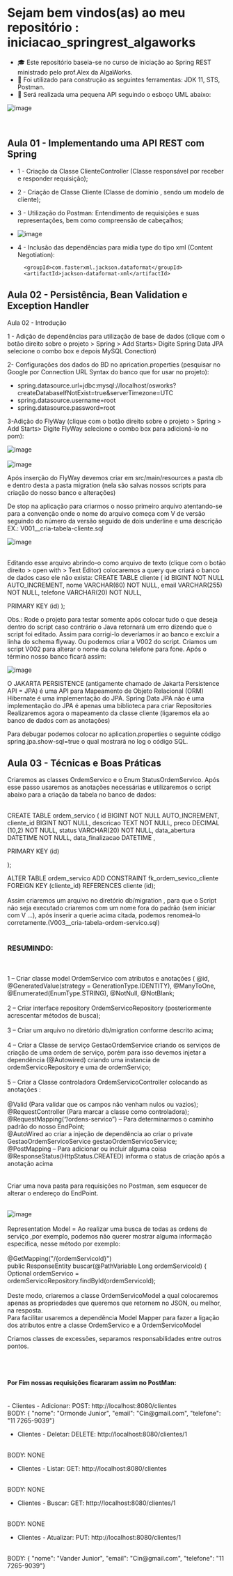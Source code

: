 # Sejam bem vindos(as) ao meu repositório : iniciacao_springrest_algaworks


- :mortar_board: Este repositório baseia-se no curso de iniciação ao Spring REST ministrado pelo prof.Alex da AlgaWorks.
- :construction: Foi utilizado para construção as seguintes ferramentas: JDK 11, STS, Postman.
- :memo: Será realizada uma pequena API seguindo o esboço UML abaixo:


![image](https://user-images.githubusercontent.com/59769434/111009831-7148b480-8373-11eb-8d01-d21a544d9ff2.png)

</br>
<h2>Aula 01 - Implementando uma API REST com Spring</h2>

- 1 - Criação da Classe ClienteController (Classe responsável por receber e responder requisição);
- 2 - Criação de Classe Cliente (Classe de dominio , sendo um modelo de cliente);
- 3 - Utilização do Postman: Entendimento de requisições e suas representações, bem como compreensão de cabeçalhos;
- ![image](https://user-images.githubusercontent.com/59769434/111013866-eae69f80-837f-11eb-83e2-bb8e87f51cb7.png)

- 4 - Inclusão das dependências para midia type do tipo xml (Content Negotiation):
 
		<groupId>com.fasterxml.jackson.dataformat</groupId>
		<artifactId>jackson-dataformat-xml</artifactId>
		
<h2>Aula 02 - Persistência, Bean Validation e Exception Handler</h2>

Aula 02 - Introdução

1 - Adição de dependências para utilização de base de dados (clique com o botão direito sobre o projeto > Spring > Add Starts> Digite Spring Data JPA  selecione o combo box e depois MySQL Conection)

2- Configurações dos dados do BD no aprication.properties (pesquisar no Google por Connection URL Syntax do banco que for usar no projeto):<br>
- spring.datasource.url=jdbc:mysql://localhost/osworks?createDatabaseIfNotExist=true&serverTimezone=UTC
- spring.datasource.username=root
- spring.datasource.password=root

3-Adição do FlyWay (clique com o botão direito sobre o projeto > Spring > Add Starts> Digite FlyWay   selecione o combo box para adicioná-lo no pom):

 
![image](https://user-images.githubusercontent.com/59769434/111552299-c6fcd280-8760-11eb-8a8e-5e007f5daf2a.png)
<br><br>
![image](https://user-images.githubusercontent.com/59769434/111552528-4be7ec00-8761-11eb-9ad3-4e74accaa9ec.png)



 

Após inserção do FlyWay devemos criar em src/main/resources a pasta db e dentro desta a pasta migration (nela são salvas nossos scripts para criação do nosso banco e alterações)<br> 

De stop na aplicação para criarmos o nosso primeiro arquivo atentando-se para a convenção onde o nome do arquivo começa com V de versão seguindo do número da versão seguido de dois underline e uma descrição EX.: V001__cria-tabela-cliente.sql
 
 
![image](https://user-images.githubusercontent.com/59769434/111552628-80f43e80-8761-11eb-97ae-0f45654f3c93.png)

 

<br>
Editando esse arquivo abrindo-o como arquivo de texto (clique com o botão direito > open with > Text Editor) colocaremos a query que criará o banco de dados caso ele não exista:
CREATE TABLE cliente
(
id BIGINT NOT NULL AUTO_INCREMENT,
nome VARCHAR(60) NOT NULL,
email VARCHAR(255) NOT NULL, 
telefone VARCHAR(20) NOT NULL,

PRIMARY KEY (id)
);

Obs.: Rode o projeto para testar somente após colocar tudo o que deseja dentro do script caso contrário o Java retornará um erro dizendo que o script foi editado. Assim para corrigi-lo deveríamos ir ao banco e excluir a linha do schema flyway. Ou podemos criar a V002 do script.
Criamos um script V002 para alterar o nome da coluna telefone para fone.
Após o término nosso banco ficará assim:

![image](https://user-images.githubusercontent.com/59769434/111552609-746fe600-8761-11eb-8ef8-9321a109e32e.png)

O JAKARTA PERSISTENCE (antigamente chamado de Jakarta Persistence API = JPA) é uma API para Mapeamento de Objeto Relacional (ORM) 
Hibernate é uma implementação do JPA.
Spring Data JPA não é uma implementação do JPA é apenas uma biblioteca para criar Repositories
Realizaremos agora o mapeamento da classe cliente (ligaremos ela ao banco de dados com as anotações)

Para debugar podemos colocar no aplication.properties o seguinte código spring.jpa.show-sql=true o qual mostrará no log o código SQL.




<h2>Aula 03 - Técnicas e Boas Práticas</h2>
Criaremos as classes OrdemServico e o Enum StatusOrdemServico. Após esse passo usaremos as anotações necessárias e utilizaremos o script abaixo para a criação da tabela no banco de dados:
<br><br>

CREATE TABLE ordem_servico
(
id BIGINT NOT NULL AUTO_INCREMENT,
cliente_id BIGINT NOT NULL,
descricao TEXT NOT NULL,
preco DECIMAL (10,2) NOT NULL,
status VARCHAR(20) NOT NULL,
data_abertura DATETIME NOT NULL,
data_finalizacao DATETIME ,

PRIMARY KEY (id)

);

ALTER TABLE ordem_servico ADD CONSTRAINT  fk_ordem_sevico_cliente
FOREIGN KEY (cliente_id) REFERENCES cliente (id);
<br><br>
Assim criaremos um arquivo no diretório db/migration , para que o Script não seja executado criaremos com um nome fora do padrão (sem iniciar com V ...), após inserir a querie acima citada, podemos renomeá-lo corretamente.(V003__cria-tabela-ordem-servico.sql)
<br><br>

<h3> RESUMINDO:</h3>
<br><br>
1 – Criar classe model OrdemServico com atributos e anotações (
@id, @GeneratedValue(strategy = GenerationType.IDENTITY), @ManyToOne, @Enumerated(EnumType.STRING), @NotNull, @NotBlank;
<br><br>
2 – Criar interface repository OrdemServicoRepository (posteriormente acrescentar métodos de busca);
<br><br>
3 – Criar um arquivo no diretório db/migration conforme descrito acima;
<br><br>
4 – Criar a Classe de serviço GestaoOrdemService criando os serviços de criação de uma ordem de serviço, porém para isso devemos injetar a dependência (@Autowired) criando uma instancia de ordemServicoRepository e uma de ordemServiço;
<br><br>
5 – Criar a Classe controladora  OrdemServicoController colocando as anotações :
<br><br>
@Valid (Para validar que os campos não venham nulos ou vazios);<br>
@RequestController (Para marcar a classe como controladora);<br>
@RequestMapping(“/ordens-servico”) – Para determinarmos o caminho padrão do nosso EndPoint;<br>
@AutoWired ao criar a injeção de dependência ao criar o private GestaoOrdemServicoService gestaoOrdemServicoService;<br>
@PostMapping – Para adicionar ou incluir alguma coisa<br>
@ResponseStatus(HttpStatus.CREATED) informa o status de criação após a anotação acima<br>
<br><br>
Criar uma nova pasta para requisições no Postman, sem esquecer de alterar o endereço do EndPoint.
<br><br>

![image](https://user-images.githubusercontent.com/59769434/112075254-e9bf2a80-8b56-11eb-9956-f6ea2822a54d.png)
<br><br>
Representation Model = Ao realizar uma busca de todas as ordens de serviço ,por exemplo, podemos não querer mostrar alguma informação especifica, nesse método por exemplo:<br><br>
@GetMapping("/{ordemServicoId}")<br>
public ResponseEntity<OrdemServico> buscar(@PathVariable Long ordemServicoId) {<br>
Optional<OrdemServico> ordemServico = ordemServicoRepository.findById(ordemServicoId); <br><br>
Deste modo, criaremos a classe OrdemServicoModel a qual colocaremos apenas as propriedades que queremos que retornem no JSON, ou melhor, na resposta. 
<br>
Para facilitar usaremos a dependência Model Mapper para fazer a  ligação dos atributos entre a classe OrdemServico e a OrdemServicoModel

Criamos classes de excessões, separamos responsabilidades entre outros pontos.

</br></br>
<h4>Por Fim nossas requisições ficararam assim no PostMan:</h4>
<br>
- Clientes - Adicionar:
POST:  http://localhost:8080/clientes
<br>
BODY: {
"nome": "Ormonde Junior",
"email": "Cin@gmail.com",
"telefone": "11 7265-9039"}

- Clientes - Deletar:
DELETE:  http://localhost:8080/clientes/1
<br>
BODY: NONE


- Clientes - Listar:
GET:  http://localhost:8080/clientes
<br>
BODY: NONE


- Clientes - Buscar:
GET:  http://localhost:8080/clientes/1
<br>
BODY: NONE


- Clientes - Atualizar:
PUT:  http://localhost:8080/clientes/1
<br>
BODY: {
"nome": "Vander Junior",
"email": "Cin@gmail.com",
"telefone": "11 7265-9039"}
